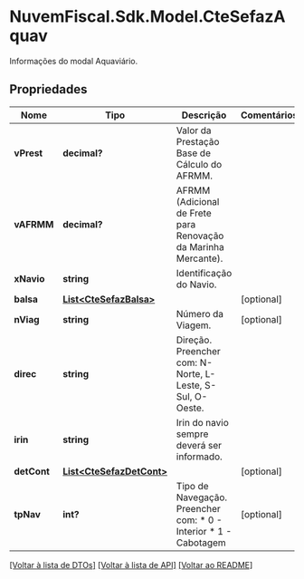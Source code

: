# NuvemFiscal.Sdk.Model.CteSefazAquav
Informações do modal Aquaviário.

## Propriedades

Nome | Tipo | Descrição | Comentários
------------ | ------------- | ------------- | -------------
**vPrest** | **decimal?** | Valor da Prestação Base de Cálculo do AFRMM. | 
**vAFRMM** | **decimal?** | AFRMM (Adicional de Frete para Renovação da Marinha Mercante). | 
**xNavio** | **string** | Identificação do Navio. | 
**balsa** | [**List&lt;CteSefazBalsa&gt;**](CteSefazBalsa.md) |  | [optional] 
**nViag** | **string** | Número da Viagem. | [optional] 
**direc** | **string** | Direção.  Preencher com: N-Norte, L-Leste, S-Sul, O-Oeste. | 
**irin** | **string** | Irin do navio sempre deverá ser informado. | 
**detCont** | [**List&lt;CteSefazDetCont&gt;**](CteSefazDetCont.md) |  | [optional] 
**tpNav** | **int?** | Tipo de Navegação.  Preencher com:  * 0 - Interior  * 1 - Cabotagem | [optional] 

[[Voltar à lista de DTOs]](../README.md#documentation-for-models) [[Voltar à lista de API]](../README.md#documentation-for-api-endpoints) [[Voltar ao README]](../README.md)

